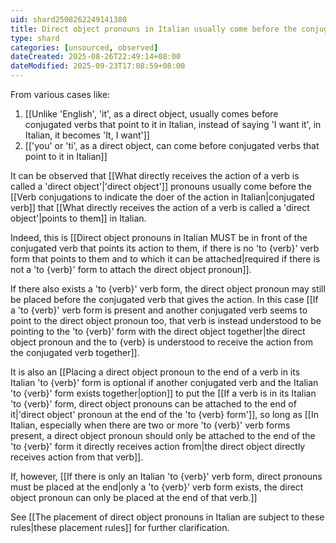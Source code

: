 ```yaml
---
uid: shard2508262249141380
title: Direct object pronouns in Italian usually come before the conjugated verb that points to them
type: shard
categories: [unsourced, observed]
dateCreated: 2025-08-26T22:49:14+08:00
dateModified: 2025-09-23T17:08:59+08:00
---
```

From various cases like:
1. [[Unlike 'English', 'it', as a direct object, usually comes before conjugated verbs that point to it in Italian, instead of saying 'I want it', in Italian, it becomes 'It, I want']]
2. [['you' or  'ti', as a direct object, can come before conjugated verbs that point to it in Italian]]

It can be observed that [[What directly receives the action of a verb is called a 'direct object'|'direct object']] pronouns usually come before the [[Verb conjugations to indicate the doer of the action in Italian|conjugated verb]] that [[What directly receives the action of a verb is called a 'direct object'|points to them]] in Italian. 

Indeed, this is [[Direct object pronouns in Italian MUST be in front of the conjugated verb that points its action to them, if there is no 'to {verb}' verb form that points to them and to which it can be attached|required if there is not a 'to {verb}' form to attach the direct object pronoun]].

If there also exists a 'to {verb}' verb form, the direct object pronoun may still be placed before the conjugated verb that gives the action. In this case [[If a 'to {verb}' verb form is present and another conjugated verb seems to point to the direct object pronoun too, that verb is instead understood to be pointing to the 'to {verb}' form with the direct object together|the direct object pronoun and the to {verb} is understood to receive the action from the conjugated verb together]].

It is also an [[Placing a direct object pronoun to the end of a verb in its Italian 'to {verb}' form is optional if another conjugated verb and the Italian 'to {verb}' form exists together|option]] to put the [[If a verb is in its Italian 'to {verb}' form, direct object pronouns can be attached to the end of it|'direct object' pronoun at the end of the 'to {verb} form']], so long as [[In Italian, especially when there are two or more 'to {verb}' verb forms present, a direct object pronoun should only be attached to the end of the 'to {verb}' form it directly receives action from|the direct object directly receives action from that verb]].

If, however, [[If there is only an Italian 'to {verb}' verb form, direct pronouns must be placed at the end|only a 'to {verb}' verb form exists, the direct object pronoun can only be placed at the end of that verb.]] 

See [[The placement of direct object pronouns in Italian are subject to these rules|these placement rules]] for further clarification.